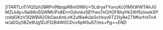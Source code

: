 $START$LnT/VQSzh38RPv99pqpR8m096lU+5LdryaTYunuXc01MXWWTAhJGMZLk4p+Na9An5QWMUPx8ErrrOdvnks5ElYwo7nO/tOF8hyHk2tIH5ziowkXPrzddGKzV3QWBiR2OkOax4ntLirK2uf6eAUpGcHrov6T22Iy8eZTMfurfrdTnAw/aDGy58Ze9Ug1DJFD/B4W0CDvv6pN1iuS7/ms+Pg==$END$